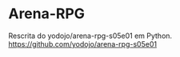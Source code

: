 # Arena-RPG
Rescrita do yodojo/arena-rpg-s05e01 em Python.
https://github.com/yodojo/arena-rpg-s05e01
